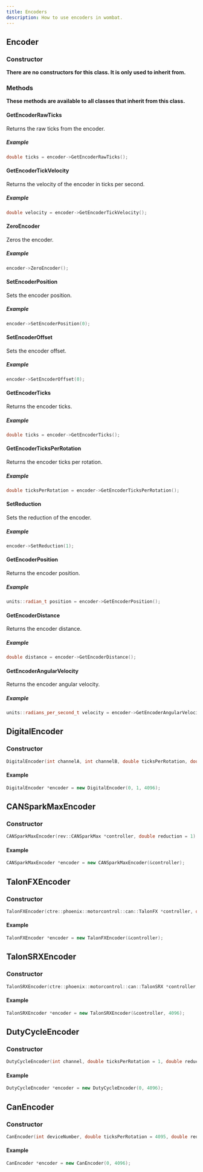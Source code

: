 ```yaml
---
title: Encoders
description: How to use encoders in wombat.
---
```


## Encoder

### Constructor

**There are no constructors for this class. It is only used to inherit from.**

### Methods

**These methods are available to all classes that inherit from this class.**

#### GetEncoderRawTicks

Returns the raw ticks from the encoder.

##### Example

```cpp
double ticks = encoder->GetEncoderRawTicks();
```

#### GetEncoderTickVelocity

Returns the velocity of the encoder in ticks per second.

##### Example

```cpp
double velocity = encoder->GetEncoderTickVelocity();
```

#### ZeroEncoder

Zeros the encoder.

##### Example

```cpp
encoder->ZeroEncoder();
```

#### SetEncoderPosition

Sets the encoder position.

##### Example

```cpp
encoder->SetEncoderPosition(0);
```

#### SetEncoderOffset

Sets the encoder offset.

##### Example

```cpp
encoder->SetEncoderOffset(0);
```

#### GetEncoderTicks

Returns the encoder ticks.

##### Example

```cpp
double ticks = encoder->GetEncoderTicks();
```

#### GetEncoderTicksPerRotation

Returns the encoder ticks per rotation.

##### Example

```cpp
double ticksPerRotation = encoder->GetEncoderTicksPerRotation();
```

#### SetReduction

Sets the reduction of the encoder.

##### Example

```cpp
encoder->SetReduction(1);
```

#### GetEncoderPosition

Returns the encoder position.

##### Example

```cpp
units::radian_t position = encoder->GetEncoderPosition();
```

#### GetEncoderDistance

Returns the encoder distance.

##### Example

```cpp
double distance = encoder->GetEncoderDistance();
```

#### GetEncoderAngularVelocity

Returns the encoder angular velocity.

##### Example

```cpp
units::radians_per_second_t velocity = encoder->GetEncoderAngularVelocity();
```

## DigitalEncoder

### Constructor

```cpp
DigitalEncoder(int channelA, int channelB, double ticksPerRotation, double reduction = 1)
```

#### Example

```cpp
DigitalEncoder *encoder = new DigitalEncoder(0, 1, 4096);
```

## CANSparkMaxEncoder

### Constructor

```cpp
CANSparkMaxEncoder(rev::CANSparkMax *controller, double reduction = 1)
```

#### Example

```cpp
CANSparkMaxEncoder *encoder = new CANSparkMaxEncoder(&controller);
```

## TalonFXEncoder

### Constructor

```cpp
TalonFXEncoder(ctre::phoenix::motorcontrol::can::TalonFX *controller, double reduction = 1)
```

#### Example

```cpp
TalonFXEncoder *encoder = new TalonFXEncoder(&controller);
```

## TalonSRXEncoder

### Constructor

```cpp
TalonSRXEncoder(ctre::phoenix::motorcontrol::can::TalonSRX *controller, double ticksPerRotation, double reduction = 1);
```

#### Example

```cpp
TalonSRXEncoder *encoder = new TalonSRXEncoder(&controller, 4096);
```

## DutyCycleEncoder

### Constructor

```cpp
DutyCycleEncoder(int channel, double ticksPerRotation = 1, double reduction = 1)
```

#### Example

```cpp
DutyCycleEncoder *encoder = new DutyCycleEncoder(0, 4096);
```

## CanEncoder

### Constructor

```cpp
CanEncoder(int deviceNumber, double ticksPerRotation = 4095, double reduction = 1, std::string name = "Drivebase")
```

#### Example

```cpp
CanEncoder *encoder = new CanEncoder(0, 4096);
```